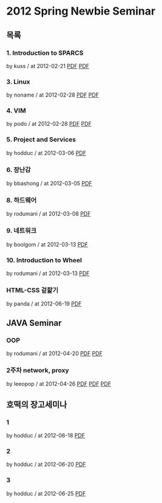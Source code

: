 # 2012 Spring Newbie Seminar

## 목록

### 1. Introduction to SPARCS

by kuss / at 2012-02-21
[PDF](https://s3.ap-northeast-2.amazonaws.com/sparcs.home/seminars/kuss-20120308-1.pdf)
[PDF](https://s3.ap-northeast-2.amazonaws.com/sparcs.home/seminars/kuss-20120308-2.pptx)

### 3. Linux

by noname / at 2012-02-28
[PDF](https://s3.ap-northeast-2.amazonaws.com/sparcs.home/seminars/noname-20120415-1.pdf)
[PDF](https://s3.ap-northeast-2.amazonaws.com/sparcs.home/seminars/noname-20120415-2.pptx)

### 4. VIM

by podo / at 2012-02-28
[PDF](https://s3.ap-northeast-2.amazonaws.com/sparcs.home/seminars/podo-20120229-1.pptx)
[PDF](https://s3.ap-northeast-2.amazonaws.com/sparcs.home/seminars/podo-20120229-2.pdf)

### 5. Project and Services

by hodduc / at 2012-03-06
[PDF](https://s3.ap-northeast-2.amazonaws.com/sparcs.home/seminars/hodduc-20120306-1.pdf)

### 6. 장난감

by bbashong / at 2012-03-05
[PDF](https://s3.ap-northeast-2.amazonaws.com/sparcs.home/seminars/bbashong-20120306-1.pptx)

### 8. 하드웨어

by rodumani / at 2012-03-08
[PDF](https://s3.ap-northeast-2.amazonaws.com/sparcs.home/seminars/rodumani-20120313-1.pdf)

### 9. 네트워크

by boolgom / at 2012-03-13
[PDF](https://s3.ap-northeast-2.amazonaws.com/sparcs.home/seminars/boolgom-20120313-1.pptx)

### 10. Introduction to Wheel

by rodumani / at 2012-03-13
[PDF](https://s3.ap-northeast-2.amazonaws.com/sparcs.home/seminars/rodumani-20120406-1.pdf)

### HTML-CSS 겉핥기

by panda / at 2012-06-19
[PDF](https://s3.ap-northeast-2.amazonaws.com/sparcs.home/seminars/panda-20120619.pptx)

## JAVA Seminar

### OOP

by rodumani / at 2012-04-20
[PDF](https://s3.ap-northeast-2.amazonaws.com/sparcs.home/seminars/rodumani-20140330-0.pptx)
[PDF](https://s3.ap-northeast-2.amazonaws.com/sparcs.home/seminars/rodumani-20140330-1.pptx)

### 2주차 network, proxy

by leeopop / at 2012-04-26
[PDF](https://s3.ap-northeast-2.amazonaws.com/sparcs.home/seminars/leeopop-20120426-1.pdf)
[PDF](https://s3.ap-northeast-2.amazonaws.com/sparcs.home/seminars/leeopop-20120426-2.pdf)
[PDF](https://s3.ap-northeast-2.amazonaws.com/sparcs.home/seminars/leeopop-20120426-3.zip)

## 호떡의 장고세미나

### 1

by hodduc / at 2012-06-18
[PDF](https://s3.ap-northeast-2.amazonaws.com/sparcs.home/seminars/hodduc-20120618-1.pptx)

### 2

by hodduc / at 2012-06-20
[PDF](https://s3.ap-northeast-2.amazonaws.com/sparcs.home/seminars/hodduc-20120620-1.pdf)

### 3

by hodduc / at 2012-06-25
[PDF](https://s3.ap-northeast-2.amazonaws.com/sparcs.home/seminars/hodduc-20120627-1.pptx)
